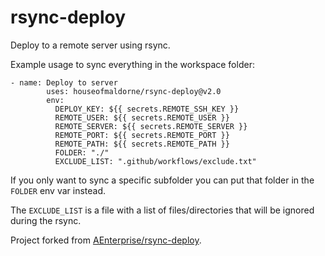 # rsync-deploy

Deploy to a remote server using rsync.

Example usage to sync everything in the workspace folder:
```
- name: Deploy to server
        uses: houseofmaldorne/rsync-deploy@v2.0
        env:
          DEPLOY_KEY: ${{ secrets.REMOTE_SSH_KEY }}
          REMOTE_USER: ${{ secrets.REMOTE_USER }}
          REMOTE_SERVER: ${{ secrets.REMOTE_SERVER }}
          REMOTE_PORT: ${{ secrets.REMOTE_PORT }}
          REMOTE_PATH: ${{ secrets.REMOTE_PATH }}
          FOLDER: "./"
          EXCLUDE_LIST: ".github/workflows/exclude.txt"
```

If you only want to sync a specific subfolder you can put that folder in the `FOLDER` env var instead.

The `EXCLUDE_LIST` is a file with a list of files/directories that will be ignored during the rsync.

Project forked from [AEnterprise/rsync-deploy](https://github.com/AEnterprise/rsync-deploy).
